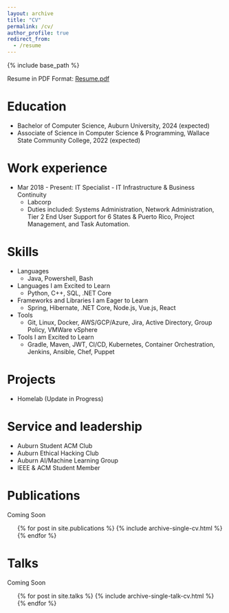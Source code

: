 ```yaml
---
layout: archive
title: "CV"
permalink: /cv/
author_profile: true
redirect_from:
  - /resume
---
```


{% include base_path %}

Resume in PDF Format: [Resume.pdf](/files/resume.pdf)

Education
======
* Bachelor of Computer Science, Auburn University, 2024 (expected)
* Associate of Science in Computer Science & Programming, Wallace State Community College, 2022 (expected)

Work experience
======
* Mar 2018 - Present: IT Specialist - IT Infrastructure & Business Continuity
  * Labcorp
  * Duties included: Systems Administration, Network Administration, Tier 2 End User Support for 6 States & Puerto Rico, Project Management, and Task Automation.

Skills
======
* Languages
  * Java, Powershell, Bash
* Languages I am Excited to Learn
  * Python, C++, SQL, .NET Core
* Frameworks and Libraries I am Eager to Learn
  * Spring, Hibernate, .NET Core, Node.js, Vue.js, React
* Tools
  * Git, Linux, Docker, AWS/GCP/Azure, Jira, Active Directory, Group Policy, VMWare vSphere
* Tools I am Excited to Learn
  * Gradle, Maven, JWT, CI/CD, Kubernetes, Container Orchestration, Jenkins, Ansible, Chef, Puppet

Projects
======
* Homelab (Update in Progress)

Service and leadership
======
* Auburn Student ACM Club
* Auburn Ethical Hacking Club
* Auburn AI/Machine Learning Group
* IEEE & ACM Student Member

Publications
======
Coming Soon
  <ul>{% for post in site.publications %}
    {% include archive-single-cv.html %}
  {% endfor %}</ul>
  
Talks
======
Coming Soon
  <ul>{% for post in site.talks %}
    {% include archive-single-talk-cv.html %}
  {% endfor %}</ul>